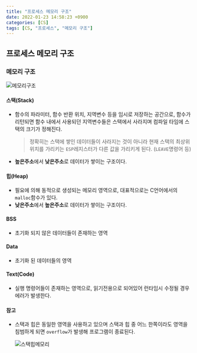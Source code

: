 ```yaml
---
title: "프로세스 메모리 구조" 
date: 2022-01-23 14:58:23 +0900 
categories: [CS]
tags: [CS, "프로세스", "메모리 구조"]
---
```


## 프로세스 메모리 구조

### 메모리 구조

![메모리구조](https://user-images.githubusercontent.com/29175138/150672201-4a4ff336-fbe8-409e-a237-681960e291f3.png)

#### 스택(Stack)
- 함수의 파라미터, 함수 반환 위치, 지역변수 등을 임시로 저장하는 공간으로, 함수가 리턴되면 함수 내에서 사용되던 지역변수들은 스택에서 사라지며 컴파일 타임에 스택의 크기가 정해진다.
    > 정확히는 스택에 쌓인 데이터들이 사라지는 것이 아니라 현재 스택의 최상위 위치를 가리키는 `ESP`레지스터가 다른 값을 가리키게 된다. (`LEAVE`명령어 등)
- **높은주소**에서 **낮은주소**로 데이터가 쌓이는 구조이다.

#### 힙(Heap)
- 필요에 의해 동적으로 생성되는 메모리 영역으로, 대표적으로는 C언어에서의 `malloc`함수가 있다.
- **낮은주소**에서 **높은주소**로 데이터가 쌓이는 구조이다.

#### BSS
- 초기화 되지 않은 데이터들이 존재하는 영역

#### Data
- 초기화 된 데이터들의 영역

#### Text(Code)
- 실행 명령어들이 존재하는 영역으로, 읽기전용으로 되어있어 런타임시 수정될 경우 에러가 발생한다.

#### 참고
- 스택과 힙은 동일한 영역을 사용하고 있으며 스택과 힙 중 어느 한쪽이라도 영역을 침범하게 되면 `overflow`가 발생해 프로그램이 종료된다.

    ![스택힙메모리](https://user-images.githubusercontent.com/29175138/150672196-c4370f93-5efa-4bf7-9ce2-8ee54074363e.png)
